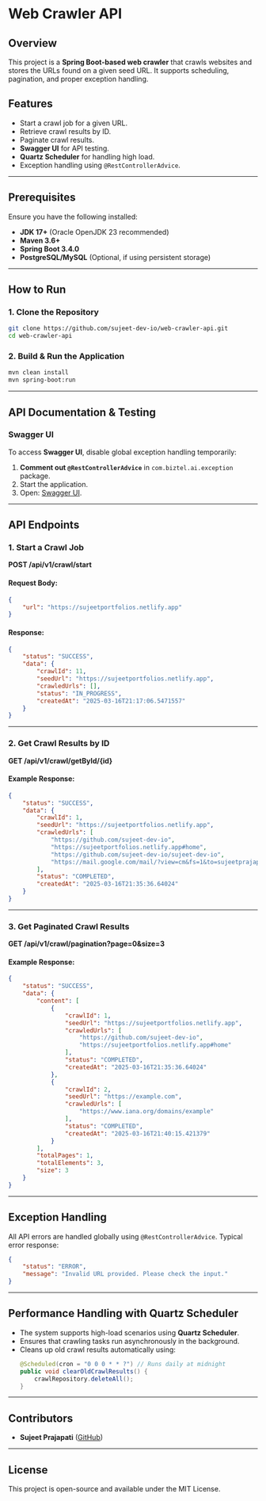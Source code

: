 # Web Crawler API

## Overview
This project is a **Spring Boot-based web crawler** that crawls websites and stores the URLs found on a given seed URL. It supports scheduling, pagination, and proper exception handling.

## Features
- Start a crawl job for a given URL.
- Retrieve crawl results by ID.
- Paginate crawl results.
- **Swagger UI** for API testing.
- **Quartz Scheduler** for handling high load.
- Exception handling using `@RestControllerAdvice`.

---

## Prerequisites
Ensure you have the following installed:
- **JDK 17+** (Oracle OpenJDK 23 recommended)
- **Maven 3.6+**
- **Spring Boot 3.4.0**
- **PostgreSQL/MySQL** (Optional, if using persistent storage)

---

## How to Run
### 1. Clone the Repository
```sh
git clone https://github.com/sujeet-dev-io/web-crawler-api.git
cd web-crawler-api
```

### 2. Build & Run the Application
```sh
mvn clean install
mvn spring-boot:run
```

---

## API Documentation & Testing

### **Swagger UI**
To access **Swagger UI**, disable global exception handling temporarily:
1. **Comment out `@RestControllerAdvice`** in `com.biztel.ai.exception` package.
2. Start the application.
3. Open: [Swagger UI](http://localhost:8080/swagger-ui/index.html).

---

## API Endpoints

### **1. Start a Crawl Job**
**POST /api/v1/crawl/start**

#### Request Body:
```json
{
    "url": "https://sujeetportfolios.netlify.app"
}
```

#### Response:
```json
{
    "status": "SUCCESS",
    "data": {
        "crawlId": 11,
        "seedUrl": "https://sujeetportfolios.netlify.app",
        "crawledUrls": [],
        "status": "IN_PROGRESS",
        "createdAt": "2025-03-16T21:17:06.5471557"
    }
}
```

---

### **2. Get Crawl Results by ID**
**GET /api/v1/crawl/getById/{id}**

#### Example Response:
```json
{
    "status": "SUCCESS",
    "data": {
        "crawlId": 1,
        "seedUrl": "https://sujeetportfolios.netlify.app",
        "crawledUrls": [
            "https://github.com/sujeet-dev-io",
            "https://sujeetportfolios.netlify.app#home",
            "https://github.com/sujeet-dev-io/sujeet-dev-io",
            "https://mail.google.com/mail/?view=cm&fs=1&to=sujeetprajap02@gmail.com"
        ],
        "status": "COMPLETED",
        "createdAt": "2025-03-16T21:35:36.64024"
    }
}
```

---

### **3. Get Paginated Crawl Results**
**GET /api/v1/crawl/pagination?page=0&size=3**

#### Example Response:
```json
{
    "status": "SUCCESS",
    "data": {
        "content": [
            {
                "crawlId": 1,
                "seedUrl": "https://sujeetportfolios.netlify.app",
                "crawledUrls": [
                    "https://github.com/sujeet-dev-io",
                    "https://sujeetportfolios.netlify.app#home"
                ],
                "status": "COMPLETED",
                "createdAt": "2025-03-16T21:35:36.64024"
            },
            {
                "crawlId": 2,
                "seedUrl": "https://example.com",
                "crawledUrls": [
                    "https://www.iana.org/domains/example"
                ],
                "status": "COMPLETED",
                "createdAt": "2025-03-16T21:40:15.421379"
            }
        ],
        "totalPages": 1,
        "totalElements": 3,
        "size": 3
    }
}
```

---

## **Exception Handling**
All API errors are handled globally using `@RestControllerAdvice`. Typical error response:
```json
{
    "status": "ERROR",
    "message": "Invalid URL provided. Please check the input."
}
```

---

## **Performance Handling with Quartz Scheduler**
- The system supports high-load scenarios using **Quartz Scheduler**.
- Ensures that crawling tasks run asynchronously in the background.
- Cleans up old crawl results automatically using:
  ```java
  @Scheduled(cron = "0 0 0 * * ?") // Runs daily at midnight
  public void clearOldCrawlResults() {
      crawlRepository.deleteAll();
  }
  ```

---

## **Contributors**
- **Sujeet Prajapati** ([GitHub](https://github.com/sujeet-dev-io))

---

## **License**
This project is open-source and available under the MIT License.

